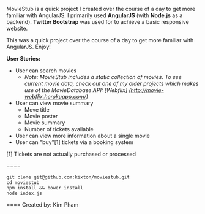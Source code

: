 MovieStub is a quick project I created over the course of a day to get more familiar with AngularJS. I primarily used **AngularJS** (with **Node.js** as a backend). **Twitter Bootstrap** was used for to achieve a basic responsive website.


This was a quick project over the course of a day to get more familiar with AngularJS. Enjoy!

**User Stories:**
* User can search movies
  * *Note: MovieStub includes a static collection of movies. To see current movie data, check out one of my older projects which makes use of the MovieDatabase API: [Webflix] (http://movie-webflix.herokuapp.com/)*
* User can view movie summary
  * Move title
  * Movie poster
  * Movie summary
  * Number of tickets available
* User can view more information about a single movie
* User can "buy"[1] tickets via a booking system 

[1] Tickets are not actually purchased or processed

====

```
git clone git@github.com:kixton/moviestub.git
cd moviestub
npm install && bower install
node index.js
```
====
Created by:
Kim Pham